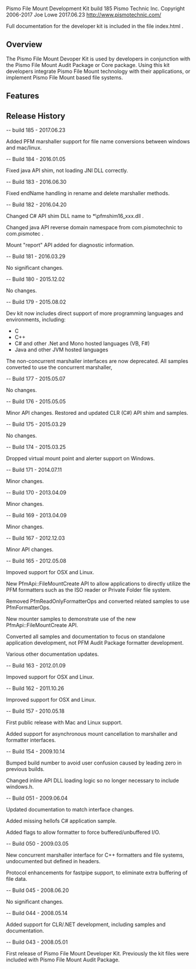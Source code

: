 
Pismo File Mount Development Kit build 185
Pismo Technic Inc. Copyright 2006-2017 Joe Lowe
2017.06.23
http://www.pismotechnic.com/


Full documentation for the developer kit is included in the file
index.html .


Overview
--------

The Pismo File Mount Devoper Kit is used by developers in
conjunction with the Pismo File Mount Audit Package or Core package.
Using this kit developers integrate Pismo File Mount technology with
their applications, or implement Pismo File Mount based file
systems.

Features
--------

Release History
---------------

-- build 185 - 2017.06.23

Added PFM marshaller support for file name conversions between
windows and mac/linux.

-- Build 184 - 2016.01.05

Fixed java API shim, not loading JNI DLL correctly.

-- Build 183 - 2016.06.30

Fixed endName handling in rename and delete marshaller methods.

-- Build 182 - 2016.04.20

Changed C# API shim DLL name to *\pfmshim16_xxx.dll .

Changed java API reverse domain namespace from com.pismotechnic to
com.pismotec .

Mount "report" API added for diagnostic information.

-- Build 181 - 2016.03.29

No significant changes.

-- Build 180 - 2015.12.02

No changes.

-- Build 179 - 2015.08.02

Dev kit now includes direct support of more programming languages
and environments, including:
- C
- C++
- C# and other .Net and Mono hosted languages (VB, F#)
- Java and other JVM hosted languages 

The non-concurrent marshaller interfaces are now deprecated.
All samples converted to use the concurrent marshaller,

-- Build 177 - 2015.05.07

No changes.

-- Build 176 - 2015.05.05

Minor API changes. Restored and updated CLR (C#) API shim and
samples.

-- Build 175 - 2015.03.29

No changes.

-- Build 174 - 2015.03.25

Dropped virtual mount point and alerter support on Windows.

-- Build 171 - 2014.07.11

Minor changes.

-- Build 170 - 2013.04.09

Minor changes.

-- Build 169 - 2013.04.09

Minor changes.

-- Build 167 - 2012.12.03

Minor API changes.

-- Build 165 - 2012.05.08

Impoved support for OSX and Linux.

New PfmApi::FileMountCreate API to allow applications
to directly utilize the PFM formatters such as the ISO
reader or Private Folder file system.

Removed PfmReadOnlyFormatterOps and converted
related samples to use PfmFormatterOps.

New mounter samples to demonstrate use of the new
PfmApi::FileMountCreate API.

Converted all samples and documentation to focus on
standalone application development, not PFM Audit Package
formatter development.

Various other documentation updates.

-- Build 163 - 2012.01.09

Impoved support for OSX and Linux.

-- Build 162 - 2011.10.26

Improved support for OSX and Linux.

-- Build 157 - 2010.05.18

First public release with Mac and Linux support.

Added support for asynchronous mount cancellation to marshaller
and formatter interfaces.

-- Build 154 - 2009.10.14

Bumped build number to avoid user confusion caused by leading
zero in previous builds.

Changed inline API DLL loading logic so no longer necessary
to include windows.h.

-- Build 051 - 2009.06.04

Updated documentation to match interface changes.

Added missing hellofs C# application sample.

Added flags to allow formatter to force buffered/unbuffered I/O.

-- Build 050 - 2009.03.05

New concurrent marshaller interface for C++ formatters and file
systems, undocumented but defined in headers.

Protocol enhancements for fastpipe support, to eliminate
extra buffering of file data.

-- Build 045 - 2008.06.20

No significant changes.

-- Build 044 - 2008.05.14

Added support for CLR/.NET development, including samples
and documentation.

-- Build 043 - 2008.05.01

First release of Pismo File Mount Developer Kit. Previously the
kit files were included with Pismo File Mount Audit Package.
